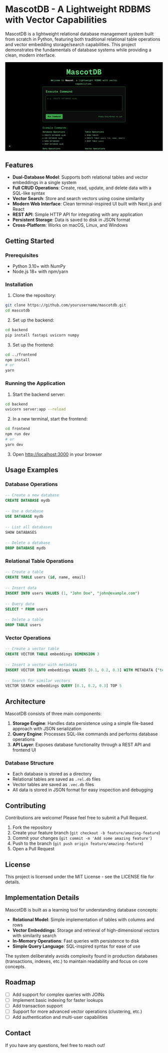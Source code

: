 # MascotDB - A Lightweight RDBMS with Vector Capabilities

MascotDB is a lightweight relational database management system built from scratch in Python, featuring both traditional relational table operations and vector embedding storage/search capabilities. This project demonstrates the fundamentals of database systems while providing a clean, modern interface.

![MascotDB](/homepage.png)

## Features

- **Dual-Database Model**: Supports both relational tables and vector embeddings in a single system
- **Full CRUD Operations**: Create, read, update, and delete data with a SQL-like syntax
- **Vector Search**: Store and search vectors using cosine similarity
- **Modern Web Interface**: Clean terminal-inspired UI built with Next.js and React
- **REST API**: Simple HTTP API for integrating with any application
- **Persistent Storage**: Data is saved to disk in JSON format
- **Cross-Platform**: Works on macOS, Linux, and Windows

## Getting Started

### Prerequisites

- Python 3.10+ with NumPy
- Node.js 18+ with npm/yarn

### Installation

1. Clone the repository:

```bash
git clone https://github.com/yourusername/mascotdb.git
cd mascotdb
```

2. Set up the backend:

```bash
cd backend
pip install fastapi uvicorn numpy
```

3. Set up the frontend:

```bash
cd ../frontend
npm install
# or
yarn
```

### Running the Application

1. Start the backend server:

```bash
cd backend
uvicorn server:app --reload
```

2. In a new terminal, start the frontend:

```bash
cd frontend
npm run dev
# or
yarn dev
```

3. Open [http://localhost:3000](http://localhost:3000) in your browser

## Usage Examples

### Database Operations

```sql
-- Create a new database
CREATE DATABASE mydb

-- Use a database
USE DATABASE mydb

-- List all databases
SHOW DATABASES

-- Delete a database
DROP DATABASE mydb
```

### Relational Table Operations

```sql
-- Create a table
CREATE TABLE users (id, name, email)

-- Insert data
INSERT INTO users VALUES (1, "John Doe", "john@example.com")

-- Query data
SELECT * FROM users

-- Delete a table
DROP TABLE users
```

### Vector Operations

```sql
-- Create a vector table
CREATE VECTOR TABLE embeddings DIMENSION 3

-- Insert a vector with metadata
INSERT VECTOR INTO embeddings VALUES [0.1, 0.2, 0.3] WITH METADATA {"text": "example"}

-- Search for similar vectors
VECTOR SEARCH embeddings QUERY [0.1, 0.2, 0.3] TOP 5
```

## Architecture

MascotDB consists of three main components:

1. **Storage Engine**: Handles data persistence using a simple file-based approach with JSON serialization
2. **Query Engine**: Processes SQL-like commands and performs database operations
3. **API Layer**: Exposes database functionality through a REST API and frontend UI

### Database Structure

- Each database is stored as a directory
- Relational tables are saved as `.rel.db` files
- Vector tables are saved as `.vec.db` files
- All data is stored in JSON format for easy inspection and debugging

## Contributing

Contributions are welcome! Please feel free to submit a Pull Request.

1. Fork the repository
2. Create your feature branch (`git checkout -b feature/amazing-feature`)
3. Commit your changes (`git commit -m 'Add some amazing feature'`)
4. Push to the branch (`git push origin feature/amazing-feature`)
5. Open a Pull Request

## License

This project is licensed under the MIT License - see the LICENSE file for details.

## Implementation Details

MascotDB is built as a learning tool for understanding database concepts:

- **Relational Model**: Simple implementation of tables with columns and rows
- **Vector Embeddings**: Storage and retrieval of high-dimensional vectors with similarity search
- **In-Memory Operations**: Fast queries with persistence to disk
- **Simple Query Language**: SQL-inspired syntax for ease of use

The system deliberately avoids complexity found in production databases (transactions, indexes, etc.) to maintain readability and focus on core concepts.

## Roadmap

- [ ] Add support for complex queries with JOINs
- [ ] Implement basic indexing for faster lookups
- [ ] Add transaction support
- [ ] Support for more advanced vector operations (clustering, etc.)
- [ ] Add authentication and multi-user capabilities

## Contact

If you have any questions, feel free to reach out!


